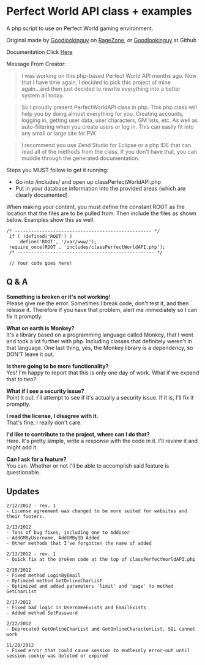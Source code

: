 # Perfect World API class + examples
A php script to use on Perfect World gaming environment.

Original made by <a href="http://forum.ragezone.com/members/861743.html">Goodlookinguy</a> on <a href="http://forum.ragezone.com/f694/php-perfect-world-api-class-818826/">RageZone</a>, or <a href="https://github.com/Goodlookinguy">Goodlookinguy</a> at Github

Documentation Click <a href="https://hrace009.github.io/Perfect-World-API-class-examples/">Here</a>

Message From Creator:<br>
> I was working on this php-based Perfect World API months ago. Now that I have time again, I decided to pick this project of mine again...and then just decided to rewrite everything into a better system all today.

> So I proudly present PerfectWorldAPI class in php. This php class will help you by doing almost everything for you. Creating accounts, logging in, getting user data, user characters, GM lists, etc. As well as auto-filtering when you create users or log in. This can easily fit into any small or large site for PW.

> I recommend you use Zend Studio for Eclipse or a php IDE that can read all of the methods from the class. If you don't have that, you can muddle through the generated documentation.

Steps you MUST follow to get it running:
<ul>
<li>Go into /includes/ and open up classPerfectWorldAPI.php</li>
<li>Put in your database information into the provided areas (which are clearly documented)</li>
</ul>


When making your content, you must define the constant ROOT as the location that the files are to be pulled from. Then include the files as shown below. Examples show this as well.
```
/* -------------------------------------------------- */
 if ( !defined('ROOT') )
     define('ROOT', '/var/www/');
 require_once(ROOT . 'includes/classPerfectWorldAPI.php');
 /* -------------------------------------------------- */
 
 // Your code goes here!
 ```
 
## Q & A
**Something is broken or it's not working!**<br>
Please give me the error. Sometimes I break code, don't test it, and then release it. Therefore if you have that problem, alert me immediately so I can fix it promptly.

**What on earth is Monkey?**<br>
It's a library based on a programming language called Monkey, that I went and took a lot further with php. Including classes that definitely weren't in that language. One last thing, yes, the Monkey library is a dependency, so DON'T leave it out.

**Is there going to be more functionality?**<br>
Yes! I'm happy to report that this is only one day of work. What if we expand that to two?

**What if I see a security issue?**<br>
Point it out. I'll attempt to see if it's actually a security issue. If it is, I'll fix it promptly.

**I read the license, I disagree with it.**<br>
That's fine, I really don't care.

**I'd like to contribute to the project, where can I do that?**<br>
Here. It's pretty simple, write a response with the code in it. I'll review it and might add it.

**Can I ask for a feature?**<br>
You can. Whether or not I'll be able to accomplish said feature is questionable.

## Updates
```
2/12/2012 - rev. 1
- License agreement was changed to be more suited for websites and their footers.

2/13/2012
- Tons of bug fixes, including one to AddUser
- AddGMByUsername, AddGMByID Added
- Other methods that I've forgotten the name of added

2/13/2012 - rev. 1
- Quick fix at the broken code at the top of classPerfectWorldAPI.php

2/16/2012
- Fixed method LoginByEmail
- Optimzed method GetOnlineCharList
- Optimized and added parameters 'limit' and 'page' to method GetCharList

2/17/2012
- Fixed bad logic in UsernameExists and EmailExists
- Added method SetPassword

2/22/2012
- Deprecated GetOnlineCharList and GetOnlineCharacterList, SQL cannot work

11/20/2012
- Fixed error that could cause session to endlessly error-out until session cookie was deleted or expired
```

